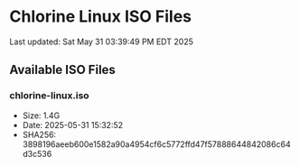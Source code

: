 # Chlorine Linux ISO Files

Last updated: Sat May 31 03:39:49 PM EDT 2025

## Available ISO Files

### chlorine-linux.iso

- Size: 1.4G
- Date: 2025-05-31 15:32:52
- SHA256: 3898196aeeb600e1582a90a4954cf6c5772ffd47f57888644842086c64d3c536

